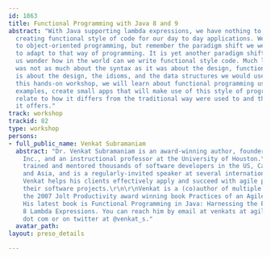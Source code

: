 ```yaml
---
id: 1863
title: Functional Programming with Java 8 and 9
abstract: "With Java supporting lambda expressions, we have nothing to stop us from
  creating functional style of code for our day to day applications. We are so used
  to object-oriented programming, but remember the paradigm shift we went through
  to adapt to that way of programming. It is yet another paradigm shift and most of
  us wonder how in the world can we write functional style code. Much like how OO
  was not as much about the syntax as it was about the design, functional programming
  is about the design, the idioms, and the data structures we would use to program.\r\n\r\nIn
  this hands-on workshop, we will learn about functional programming using practical
  examples, create small apps that will make use of this style of programming, and
  relate to how it differs from the traditional way were used to and the benefits
  it offers."
track: workshop
trackid: 82
type: workshop
persons:
- full_public_name: Venkat Subramaniam
  abstract: "Dr. Venkat Subramaniam is an award-winning author, founder of Agile Developer,
    Inc., and an instructional professor at the University of Houston.\r\n\r\nHe has
    trained and mentored thousands of software developers in the US, Canada, Europe,
    and Asia, and is a regularly-invited speaker at several international conferences.
    Venkat helps his clients effectively apply and succeed with agile practices on
    their software projects.\r\n\r\nVenkat is a (co)author of multiple books, including
    the 2007 Jolt Productivity award winning book Practices of an Agile Developer.
    His latest book is Functional Programming in Java: Harnessing the Power of Java
    8 Lambda Expressions. You can reach him by email at venkats at agiledeveloper
    dot com or on twitter at @venkat_s."
  avatar_path: 
layout: preso_details

---
```

